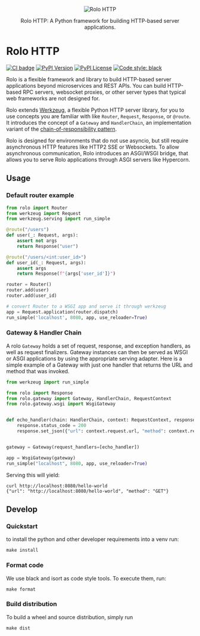 <p align="center">
  <img src="https://github.com/thrau/rolo/assets/3996682/268786a8-6335-412f-bc72-8080f97cbb5a" alt="Rolo HTTP">
</p>
<p align="center">
  Rolo HTTP: A Python framework for building HTTP-based server applications.
</p>

# Rolo HTTP

<p>
  <a href="https://github.com/localstack/rolo/actions/workflows/build.yml"><img alt="CI badge" src="https://github.com/localstack/rolo/actions/workflows/build.yml/badge.svg"></img></a>
  <a href="https://pypi.org/project/rolo/"><img alt="PyPI Version" src="https://img.shields.io/pypi/v/rolo?color=blue"></a>
  <a href="https://img.shields.io/pypi/l/rolo.svg"><img alt="PyPI License" src="https://img.shields.io/pypi/l/rolo.svg"></a>
  <a href="https://github.com/psf/black"><img alt="Code style: black" src="https://img.shields.io/badge/code%20style-black-000000.svg"></a>
</p>

Rolo is a flexible framework and library to build HTTP-based server applications beyond microservices and REST APIs.
You can build HTTP-based RPC servers, websocket proxies, or other server types that typical web frameworks are not designed for.

Rolo extends [Werkzeug](https://github.com/pallets/werkzeug/), a flexible Python HTTP server library, for you to use concepts you are familiar with like `Router`, `Request`, `Response`, or `@route`.
It introduces the concept of a `Gateway` and `HandlerChain`, an implementation variant of the [chain-of-responsibility pattern](https://en.wikipedia.org/wiki/Chain-of-responsibility_pattern).

Rolo is designed for environments that do not use asyncio, but still require asynchronous HTTP features like HTTP2 SSE or Websockets.
To allow asynchronous communication, Rolo introduces an ASGI/WSGI bridge, that allows you to serve Rolo applications through ASGI servers like Hypercorn.

## Usage

### Default router example

```python
from rolo import Router
from werkzeug import Request
from werkzeug.serving import run_simple

@route("/users")
def user(_: Request, args):
    assert not args
    return Response("user")

@route("/users/<int:user_id>")
def user_id(_: Request, args):
    assert args
    return Response(f"{args['user_id']}")

router = Router()
router.add(user)
router.add(user_id)

# convert Router to a WSGI app and serve it through werkzeug
app = Request.application(router.dispatch)
run_simple('localhost', 8080, app, use_reloader=True)
```

### Gateway & Handler Chain

A rolo `Gateway` holds a set of request, response, and exception handlers, as well as request finalizers.
Gateway instances can then be served as WSGI or ASGI applications by using the appropriate serving adapter.
Here is a simple example of a Gateway with just one handler that returns the URL and method that was invoked.

```python
from werkzeug import run_simple

from rolo import Response
from rolo.gateway import Gateway, HandlerChain, RequestContext
from rolo.gateway.wsgi import WsgiGateway


def echo_handler(chain: HandlerChain, context: RequestContext, response: Response):
    response.status_code = 200
    response.set_json({"url": context.request.url, "method": context.request.method})


gateway = Gateway(request_handlers=[echo_handler])

app = WsgiGateway(gateway)
run_simple("localhost", 8080, app, use_reloader=True)
```

Serving this will yield:

```console
curl http://localhost:8080/hello-world
{"url": "http://localhost:8080/hello-world", "method": "GET"}
```


## Develop

### Quickstart

to install the python and other developer requirements into a venv run:

    make install

### Format code

We use black and isort as code style tools.
To execute them, run:

    make format

### Build distribution

To build a wheel and source distribution, simply run

    make dist
